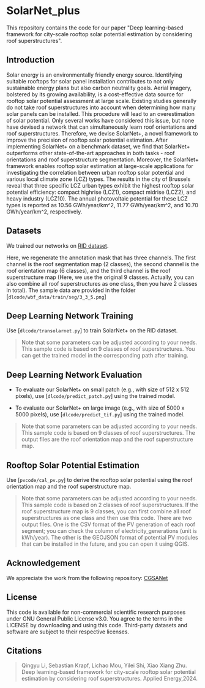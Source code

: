 # SolarNet_plus
This repository contains the code for our paper "Deep learning-based framework for city-scale rooftop solar potential estimation by considering roof superstructures".

## Introduction
Solar energy is an environmentally friendly energy source. Identifying suitable rooftops for solar panel installation contributes to not only sustainable energy plans but also carbon neutrality goals. Aerial imagery, bolstered by its growing availability, is a cost-effective data source for rooftop solar potential assessment at large scale. Existing studies generally do not take roof superstructures into account when determining how many solar panels can be installed. This procedure will lead to an overestimation of solar potential. Only several works have considered this issue, but none have devised a network that can simultaneously learn roof orientations and roof superstructures. Therefore, we devise SolarNet+, a novel framework to improve the precision of rooftop solar potential estimation. After implementing SolarNet+ on a benchmark dataset, we find that SolarNet+ outperforms other state-of-the-art approaches in both tasks - roof orientations and roof superstructure segmentation. Moreover, the SolarNet+ framework enables rooftop solar estimation at large-scale applications for investigating the correlation between urban rooftop solar potential and various local climate zone (LCZ) types. The results in the city of Brussels reveal that three specific LCZ urban types exhibit the highest rooftop solar potential efficiency: compact highrise (LCZ1), compact midrise (LCZ2), and heavy industry (LCZ10). The annual photovoltaic potential for these LCZ types is reported as 10.56 GWh/year/km^2, 11.77 GWh/year/km^2, and 10.70 GWh/year/km^2, respectively. 

## Datasets
We trained our networks on [RID dataset](https://mediatum.ub.tum.de/1655470).

Here, we regenerate the annotation mask that has three channels. The first channel is the roof segmentation map (2 classes), the second channel is the roof orientation map (6 classes), and the third channel is the roof superstructure map (Here, we use the original 9 classes. Actually, you can also combine all roof superstructures as one class, then you have 2 classes in total). The sample data are provided in the folder [`dlcode/wbf_data/train/seg/3_3_5.png`] 

## Deep Learning Network Training
Use [`dlcode/transolarnet.py`]  to train SolarNet+ on the RID dataset. 
> Note that some parameters can be adjusted according to your needs.
> This sample code is based on 9 classes of roof superstructures.
> You can get the trained model in the corresponding path after training.

## Deep Learning Network Evaluation
* To evaluate our SolarNet+ on small patch (e.g., with size of 512 x 512 pixels), use [`dlcode/predict_patch.py`] using the trained model.

* To evaluate our SolarNet+ on large image (e.g., with size of 5000 x 5000 pixels), use [`dlcode/predict_tif.py`] using the trained model.

> Note that some parameters can be adjusted according to your needs.
> This sample code is based on 9 classes of roof superstructures.
> The output files are the roof orientation map and the roof superstructure map.

## Rooftop Solar Potential Estimation

Use [`pvcode/cal_pv.py`]  to derive the rooftop solar potential using the roof orientation map and the roof superstructure map. 

> Note that some parameters can be adjusted according to your needs.
> This sample code is based on 2 classes of roof superstructures. If the roof superstructure map is 9 classes, you can first combine all roof superstructures as one class and then use this code.
> There are two output files. One is the CSV format of the PV generation of each roof segment; you can check the column of  electricity_generations  (unit is kWh/year). The other is the GEOJSON format of potential PV modules that can be installed in the future, and you can open it using QGIS.

## Acknowledgement
We appreciate the work from the following repository: [CGSANet](https://github.com/MrChen18/CGSANet)

## License
This code is available for non-commercial scientific research purposes under GNU General Public License v3.0. You agree to the terms in the LICENSE by downloading and using this code. Third-party datasets and software are subject to their respective licenses.

## Citations
> Qingyu Li, Sebastian Krapf, Lichao Mou, Yilei Shi, Xiao Xiang Zhu. Deep learning-based framework for city-scale rooftop solar potential estimation by considering roof superstructures. Applied Energy,2024.

